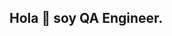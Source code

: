## Hola 👋 soy QA Engineer.

<!--
**Tamara262/Tamara262** es un repositorio especial ✨✨✨✨✨✨✨ por que su README.md aparece en mi 
perfil de GitHub.

###🚀 Sobre mí

- 🌱 Soy QA Engineer Jr. con formación técnica y muchas ganas de 
incorporarme al mundo laboral.
- 📚 He completado un bootcamp donde 
desarrollé habilidades en:
-SQL
-JSON
-Android Studio
-Pruebas móviles y de API
-Python básico
Jira

- 💼Actualmente estoy en búsqueda activa de mi primera oportunidad
profesional para aplicar todo lo aprendido y seguir creciendo en el área de
aseguramiento de calidad.

- 🤝Me interesa colaborar en proyectos donde pueda aportar valor con pruebas.
funcionales, pruebas manuales, automatización básica o control de calidad.
- 💭Pregúntame sobre: diseño de casos de prueba,pruebas manuales,validación de datos,
herramientas de testing...

- 📫Cómo contactarme: dafnelarrondo9@gmail.com/www.linkedin.com/in/dafne-larrondo-188b5332a
-🎇Pronombres: ella/ she
-✨Dato curioso: Me apasiona aprender de forma práctica y trabajar en equipo para lograr productos de calidad.

___
-->
